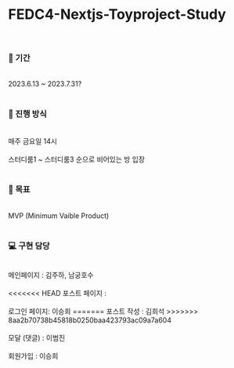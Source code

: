# FEDC4-Nextjs-Toyproject-Study
<br>
<h3>📆 기간 </h3>
<br>
2023.6.13 ~ 2023.7.31?


<br>
<br>

<h3>🏃 진행 방식</h3>
<br>
매주 금요일 14시
<br>
<br>
스터디룸1 ~ 스터디룸3 순으로 비어있는 방 입장

<br>
<br>


<h3>🥅 목표</h3>
<br>
MVP (Minimum Vaible Product)

<br>
<br>


<h3>💻 구현 담당</h3>
<br>
메인페이지 : 김주하, 남궁호수
<br>
<br>
<<<<<<< HEAD
포스트 페이지 : 
<br>
<br>
로그인 페이지: 이승희
=======
포스트 작성 : 김희석
>>>>>>> 8aa2b70738b45818b0250baa423793ac09a7a604
<br>
<br>
모달 (댓글) : 이범진
<br>
<br>
회원가입 : 이승희


